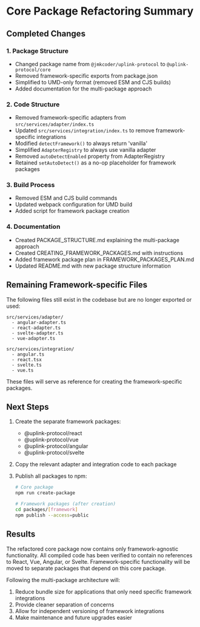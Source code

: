 # Core Package Refactoring Summary

## Completed Changes

### 1. Package Structure
- Changed package name from `@jmkcoder/uplink-protocol` to `@uplink-protocol/core`
- Removed framework-specific exports from package.json
- Simplified to UMD-only format (removed ESM and CJS builds)
- Added documentation for the multi-package approach

### 2. Code Structure
- Removed framework-specific adapters from `src/services/adapter/index.ts`
- Updated `src/services/integration/index.ts` to remove framework-specific integrations
- Modified `detectFramework()` to always return 'vanilla'
- Simplified `AdapterRegistry` to always use vanilla adapter
- Removed `autoDetectEnabled` property from AdapterRegistry
- Retained `setAutoDetect()` as a no-op placeholder for framework packages

### 3. Build Process
- Removed ESM and CJS build commands
- Updated webpack configuration for UMD build
- Added script for framework package creation

### 4. Documentation
- Created PACKAGE_STRUCTURE.md explaining the multi-package approach
- Created CREATING_FRAMEWORK_PACKAGES.md with instructions
- Added framework package plan in FRAMEWORK_PACKAGES_PLAN.md
- Updated README.md with new package structure information

## Remaining Framework-specific Files

The following files still exist in the codebase but are no longer exported or used:

```
src/services/adapter/
  - angular-adapter.ts
  - react-adapter.ts
  - svelte-adapter.ts
  - vue-adapter.ts

src/services/integration/
  - angular.ts
  - react.tsx
  - svelte.ts
  - vue.ts
```

These files will serve as reference for creating the framework-specific packages.

## Next Steps

1. Create the separate framework packages:
   - @uplink-protocol/react
   - @uplink-protocol/vue
   - @uplink-protocol/angular
   - @uplink-protocol/svelte

2. Copy the relevant adapter and integration code to each package

3. Publish all packages to npm:
   ```bash
   # Core package
   npm run create-package
   
   # Framework packages (after creation)
   cd packages/[framework]
   npm publish --access=public
   ```

## Results

The refactored core package now contains only framework-agnostic functionality. All compiled code has been verified to contain no references to React, Vue, Angular, or Svelte. Framework-specific functionality will be moved to separate packages that depend on this core package.

Following the multi-package architecture will:
1. Reduce bundle size for applications that only need specific framework integrations
2. Provide cleaner separation of concerns
3. Allow for independent versioning of framework integrations
4. Make maintenance and future upgrades easier

